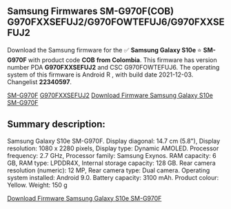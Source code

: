 <h2>Samsung Firmwares SM-G970F(COB) G970FXXSEFUJ2/G970FOWTEFUJ6/G970FXXSEFUJ2</h2>
Download the Samsung firmware for the ✅ <strong>Samsung Galaxy S10e </strong> ⭐ <strong>SM-G970F</strong> with product code <strong>COB</strong> <strong> from Colombia</strong>. This firmware has version number PDA <strong>G970FXXSEFUJ2</strong> and CSC G970FOWTEFUJ6. The operating system of this firmware is Android R , with build date 2021-12-03. Changelist <strong>22340597</strong>.


[SM-G970F](https://samfirm.shop/samsung/model/SM-G970F)
[G970FXXSEFUJ2](https://samfirm.shop/samsung/pda/G970FXXSEFUJ2)
[Download Firmware Samsung Galaxy S10e SM-G970F](https://samfirm.shop/samsung/firmware/480909)
<h2>Summary description:</h2>
<p>Samsung Galaxy S10e SM-G970F. Display diagonal: 14.7 cm (5.8"), Display resolution: 1080 x 2280 pixels, Display type: Dynamic AMOLED. Processor frequency: 2.7 GHz, Processor family: Samsung Exynos. RAM capacity: 6 GB, RAM type: LPDDR4X, Internal storage capacity: 128 GB. Rear camera resolution (numeric): 12 MP, Rear camera type: Dual camera. Operating system installed: Android 9.0. Battery capacity: 3100 mAh. Product colour: Yellow. Weight: 150 g</p>


[Download Firmware Samsung Galaxy S10e SM-G970F](https://samfirm.shop/samsung/firmware/480909)
